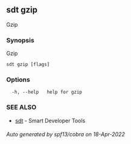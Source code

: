 ## sdt gzip

Gzip

### Synopsis

Gzip

```
sdt gzip [flags]
```

### Options

```
  -h, --help   help for gzip
```

### SEE ALSO

* [sdt](sdt.md)	 - Smart Developer Tools

###### Auto generated by spf13/cobra on 18-Apr-2022
